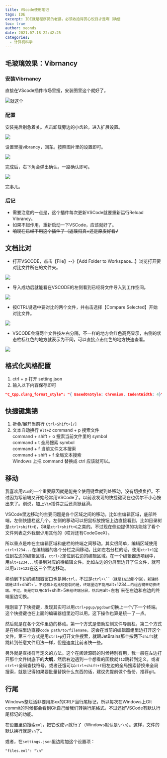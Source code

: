 ```yaml
---
title: VScode使用笔记
tags: IDE
excerpt: IDE就是程序员的老婆，必须收拾得赏心悦目才是啊（确信
toc: true
author: xeonds
date: 2021.07.18 22:42:25
categories:
  - 计算机科学
---
```


## 毛玻璃效果：Vibrnancy

### 安装Vibrnancy

直接在VScode插件市场里搜，安装图里这个就好了。

![就这个](/img/vf-1.png)

### 配置

安装完后别急着关。点击卸载旁边的小齿轮，进入扩展设置。

![](img/vf-2.png)

设置里搜vibrancy，回车。按照图片里的设置即可。

![](img/vf-3.png)

完成后，右下角会弹出确认。一路确认即可。

![](img/vf-4.png)

完事儿。

### 后记

* 需要注意的一点是，这个插件每次更新VSCode就要重新运行Reload Vibrancy。
* 如果不起作用，重新启动一下VSCode，应该就好了。
* ~~咱现在已经不用这个插件了（返璞归真×还是原皮好看√~~

## 文档比对

* 打开VSCODE，点击【File】--》【Add Folder to Workspace...】浏览打开要对比文件所在的文件夹。

![](https://exp-picture.cdn.bcebos.com/3d002dbad341037da04ae1c2a9bc7dc5ce672dd1.jpg?x-bce-process=image%2Fresize%2Cm_lfit%2Cw_500%2Climit_1%2Fformat%2Cf_jpg%2Fquality%2Cq_80)

* 导入成功后就能看在VSCODE的左侧看到已经将文件导入到工作空间。

![](https://exp-picture.cdn.bcebos.com/23fd63c5cf672b5f923b2d223314f4d0b40327d1.jpg?x-bce-process=image%2Fresize%2Cm_lfit%2Cw_500%2Climit_1%2Fformat%2Cf_jpg%2Fquality%2Cq_80)

* 按CTRL键选中要对比的两个文件，并右击选择【Compare Selected】开始对比文件。

![](https://exp-picture.cdn.bcebos.com/b955ead0b503c8d20b836ffa498333bf3aef21d1.jpg?x-bce-process=image%2Fresize%2Cm_lfit%2Cw_500%2Climit_1%2Fformat%2Cf_jpg%2Fquality%2Cq_80)

* VSCODE会将两个文件按左右分隔，不一样的地方会红色高亮显示，右侧的状态柱标红色的地方就表示为不同，可以直接点击红色的地方快速查看。

![](https://exp-picture.cdn.bcebos.com/32fe25ef354f50b8e043806fdc4afa32929c18d1.jpg?x-bce-process=image%2Fresize%2Cm_lfit%2Cw_500%2Climit_1%2Fformat%2Cf_jpg%2Fquality%2Cq_80)

## 格式化风格配置

1.  ctrl + p 打开 setting.json
2.  输入以下内容保存即可

```json
"C_Cpp.clang_format_style": "{ BasedOnStyle: Chromium, IndentWidth: 4}",
```

## 快捷键集锦

1. 折叠/展开当前行 `Ctrl+Shift+[/]`
2. 文本自动换行 `Alt+Z`
command + p 搜索文件  
command + shift + o 搜索当前文件里的 symbol  
command + t 全局搜索 symbol  
command + f 当前文件文本搜索  
command + shift + f 全局文本搜索  
Windows 上把 command 替换成 ctrl 应该就可以。

## 移动

我喜欢用`Vim`的一个重要原因就是能完全使用键盘就到处移动，没有切换负担。不过因为写前端又开始经常用VSCode了。以前没发现的快捷键现在也偶尔不小心按出来了。别说，加上`Vim`插件之后还真挺丝滑。

VSCode里边移动的主要问题是各个区域之间的移动。比如主编辑区域，底部终端，左侧快捷栏这几个。左侧的移动可以把鼠标放按钮上边直接看到，比如目录树是`ctrl+shift+E`，Git是`ctrl+shift+G`之类的。不过现在侧边提供的功能除了看个文件列表之外我很少用其他的（哎对还有CodeGeeX）。

所以重点是咋在主编辑区域和底栏的终端之间移动。其实很简单，编辑区域使用`ctrl+1234...`在编辑器的各个分栏之间移动。比如左右分栏的话，使用`ctrl+1`定位到左边的编辑区域，`ctrl+2`定位到右边的编辑区域。在一个编辑器选项组中，用`alt+1234...`切换到对应的待编辑文件。比如左边的分屏里边开了仨文件，就可以用`alt+123`在这三个里边移动。

移动到下边的编辑器窗口也是用`ctrl`，不过是`ctrl+\``（就是1左边那个键）。新建终端是`ctrl+shift+\``。不过和上边比较割裂的是，终端里边不能用`alt+1234...`的组合键来切换终端。不过，倒是可以用`ctrl+shift+5`来给终端分屏，然后用`alt+左右`来在左边和右边的终端里边切换。

哦刚查了下快捷键，发现其实可以用`ctrl+pgup/pgdown`切换上一个/下一个终端。这个快捷键也在上面的编辑器组里边可以用。这下操作也算是统一了一点。

然后就是在各个文件里边的移动。第一个方式是借助左侧文件导航栏，第二个方式是在终端里边直接`code path/to/filename`，这会在当前的编辑器组里边打开这个文件。第三个方式是用`ctrl+p`打开文件搜索，就跟JetBrains那个按两下`shift`就跳转到任意文件用法一样，但是速度比前者快一些。

另外就是查找符号定义的方法。这个在阅读源码的时候特别有用，我一般在左边打开那个文件树底下的**大纲**，然后右边遇到一个想看的函数就`f12`跳转到定义，或者`ctrl+t`全局查找符号。或者还饿可以`ctrl+shift+f`用左边的全局搜索替换来全局搜索，就是记得如果要批量替换什么东西的话，建议先提前做个备份，推荐git。

## 行尾

Windows整烂活非要用那xx的CRLF当行尾标记，所以每次在Windows上GIt commit的时候都会看到Git自己给我们转换行尾格式。不过还好VSCode有默认行尾标记的功能。

在设置里边搜索`eol`，把它改成`\n`就行了（Windows默认是`\r\n`）。这样，文件的默认换行就是`\n`了。

或者，在`settings.json`里边附加这个设置项：

```
"files.eol": "\n"
```
